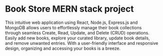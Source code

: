 # Book Store MERN stack project
This intuitive web application using React, Node.js, Express.js and MongoDB allows users to effortlessly manage their book collections through seamless Create, Read, Update, and Delete (CRUD) operations. Easily add new books, explore your curated library, update book details, and remove unwanted entries. With a user-friendly interface and responsive design, organizing and accessing your books is a breeze.
